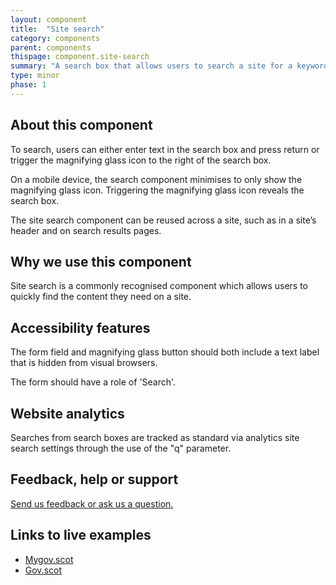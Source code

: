 ```yaml
---
layout: component
title:  "Site search"
category: components
parent: components
thispage: component.site-search
summary: "A search box that allows users to search a site for a keyword or phrase."
type: minor
phase: 1
---
```


## About this component

To search, users can either enter text in the search box and press return or trigger the magnifying glass icon to the right of the search box.

On a mobile device, the search component minimises to only show the magnifying glass icon. Triggering the magnifying glass icon reveals the search box.

The site search component can be reused across a site, such as in a site’s header and on search results pages.

## Why we use this component

Site search is a commonly recognised component which allows users to quickly find the content they need on a site.

## Accessibility features

The form field and magnifying glass button should both include a text label that is hidden from visual browsers.  

The form should have a role of 'Search'.  

## Website analytics

Searches from search boxes are tracked as standard via analytics site search settings through the use of the "q" parameter.

## Feedback, help or support

[Send us feedback or ask us a question.](mailto:designsystem@gov.scot)  

## Links to live examples

- [Mygov.scot](https://www.mygov.scot)
- [Gov.scot](https://www.gov.scot)
